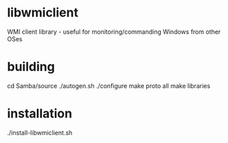 libwmiclient
============

WMI client library - useful for monitoring/commanding Windows from other OSes

building
========

cd Samba/source
./autogen.sh
./configure
make proto all
make libraries


installation
============

./install-libwmiclient.sh

